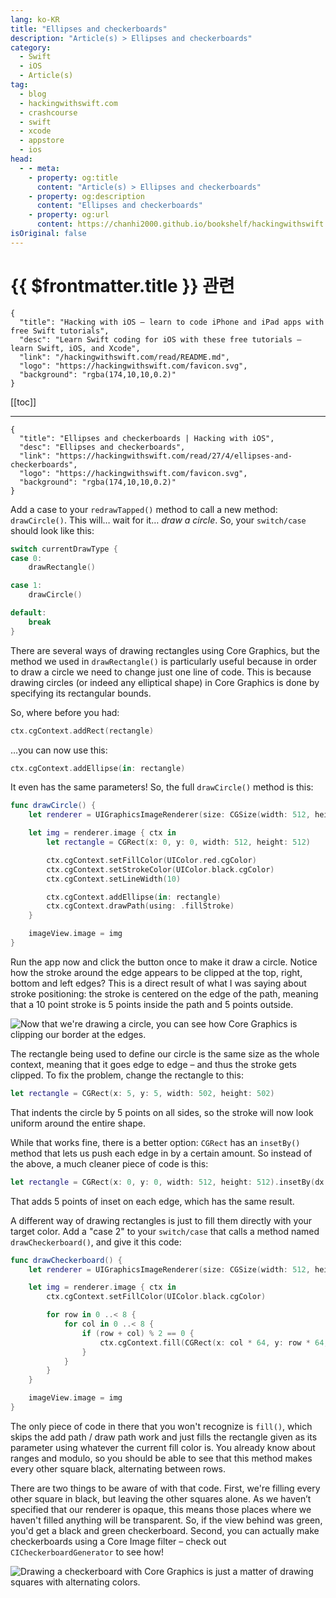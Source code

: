 ```yaml
---
lang: ko-KR
title: "Ellipses and checkerboards"
description: "Article(s) > Ellipses and checkerboards"
category:
  - Swift
  - iOS
  - Article(s)
tag: 
  - blog
  - hackingwithswift.com
  - crashcourse
  - swift
  - xcode
  - appstore
  - ios  
head:
  - - meta:
    - property: og:title
      content: "Article(s) > Ellipses and checkerboards"
    - property: og:description
      content: "Ellipses and checkerboards"
    - property: og:url
      content: https://chanhi2000.github.io/bookshelf/hackingwithswift.com/read/27/04-ellipses-and-checkerboards.html
isOriginal: false
---
```


# {{ $frontmatter.title }} 관련

```component VPCard
{
  "title": "Hacking with iOS – learn to code iPhone and iPad apps with free Swift tutorials",
  "desc": "Learn Swift coding for iOS with these free tutorials – learn Swift, iOS, and Xcode",
  "link": "/hackingwithswift.com/read/README.md",
  "logo": "https://hackingwithswift.com/favicon.svg",
  "background": "rgba(174,10,10,0.2)"
}
```

[[toc]]

---

```component VPCard
{
  "title": "Ellipses and checkerboards | Hacking with iOS",
  "desc": "Ellipses and checkerboards",
  "link": "https://hackingwithswift.com/read/27/4/ellipses-and-checkerboards",
  "logo": "https://hackingwithswift.com/favicon.svg",
  "background": "rgba(174,10,10,0.2)"
}
```

<VidStack src="youtube/i0T0uWnaKDg" />

Add a case to your `redrawTapped()` method to call a new method: `drawCircle()`. This will… wait for it… *draw a circle*. So, your `switch/case` should look like this:

```swift
switch currentDrawType {
case 0:
    drawRectangle()

case 1:
    drawCircle()

default:
    break
}
```

There are several ways of drawing rectangles using Core Graphics, but the method we used in `drawRectangle()` is particularly useful because in order to draw a circle we need to change just one line of code. This is because drawing circles (or indeed any elliptical shape) in Core Graphics is done by specifying its rectangular bounds.

So, where before you had:

```swift
ctx.cgContext.addRect(rectangle)
```

…you can now use this:

```swift
ctx.cgContext.addEllipse(in: rectangle)
```

It even has the same parameters! So, the full `drawCircle()` method is this:

```swift
func drawCircle() {
    let renderer = UIGraphicsImageRenderer(size: CGSize(width: 512, height: 512))

    let img = renderer.image { ctx in
        let rectangle = CGRect(x: 0, y: 0, width: 512, height: 512)

        ctx.cgContext.setFillColor(UIColor.red.cgColor)
        ctx.cgContext.setStrokeColor(UIColor.black.cgColor)
        ctx.cgContext.setLineWidth(10)

        ctx.cgContext.addEllipse(in: rectangle)
        ctx.cgContext.drawPath(using: .fillStroke)
    }

    imageView.image = img
}
```

Run the app now and click the button once to make it draw a circle. Notice how the stroke around the edge appears to be clipped at the top, right, bottom and left edges? This is a direct result of what I was saying about stroke positioning: the stroke is centered on the edge of the path, meaning that a 10 point stroke is 5 points inside the path and 5 points outside.

![Now that we're drawing a circle, you can see how Core Graphics is clipping our border at the edges.](https://hackingwithswift.com/img/books/hws/27-2@2x.png)

The rectangle being used to define our circle is the same size as the whole context, meaning that it goes edge to edge – and thus the stroke gets clipped. To fix the problem, change the rectangle to this:

```swift
let rectangle = CGRect(x: 5, y: 5, width: 502, height: 502)
```

That indents the circle by 5 points on all sides, so the stroke will now look uniform around the entire shape.

While that works fine, there is a better option: `CGRect` has an `insetBy()` method that lets us push each edge in by a certain amount. So instead of the above, a much cleaner piece of code is this:

```swift
let rectangle = CGRect(x: 0, y: 0, width: 512, height: 512).insetBy(dx: 5, dy: 5)
```

That adds 5 points of inset on each edge, which has the same result.

A different way of drawing rectangles is just to fill them directly with your target color. Add a "case 2" to your `switch/case` that calls a method named `drawCheckerboard()`, and give it this code:

```swift
func drawCheckerboard() {
    let renderer = UIGraphicsImageRenderer(size: CGSize(width: 512, height: 512))

    let img = renderer.image { ctx in
        ctx.cgContext.setFillColor(UIColor.black.cgColor)

        for row in 0 ..< 8 {
            for col in 0 ..< 8 {
                if (row + col) % 2 == 0 {
                    ctx.cgContext.fill(CGRect(x: col * 64, y: row * 64, width: 64, height: 64))
                }
            }
        }
    }

    imageView.image = img
}
```

The only piece of code in there that you won't recognize is `fill()`, which skips the add path / draw path work and just fills the rectangle given as its parameter using whatever the current fill color is. You already know about ranges and modulo, so you should be able to see that this method makes every other square black, alternating between rows.

There are two things to be aware of with that code. First, we're filling every other square in black, but leaving the other squares alone. As we haven’t specified that our renderer is opaque, this means those places where we haven't filled anything will be transparent. So, if the view behind was green, you'd get a black and green checkerboard. Second, you can actually make checkerboards using a Core Image filter – check out `CICheckerboardGenerator` to see how!

![Drawing a checkerboard with Core Graphics is just a matter of drawing squares with alternating colors.](https://hackingwithswift.com/img/books/hws/27-3@2x.png)


